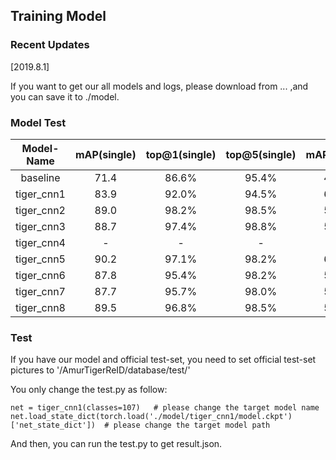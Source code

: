 ## Training Model

### Recent Updates
[2019.8.1]

If you want to get our all models and logs, please download from ... ,and you can save it to ./model.

### Model Test

| Model-Name| mAP(single) | top@1(single) | top@5(single) | mAP(cross) | top@1(cross) | top@5(cross) |
| :-------: | :---------: | :-----------: | :-----------: | :--------: | :----------: | :----------: |
| baseline  | 71.4        | 86.6%         | 95.4%         | 48.1       | 79.4%        | 93.7%        |
| tiger_cnn1| 83.9        | 92.0%         | 94.5%         | 60.9       | 94.8%        | 96.5%        |
| tiger_cnn2| 89.0        | 98.2%         | 98.5%         | 59.0       | 86.2%        | 95.4%        |
| tiger_cnn3| 88.7        | 97.4%         | 98.8%         | 57.4       | 86.8%        | 92.0%        |
| tiger_cnn4|  -          |  -            |  -            |  -         |  -           |  -           |
| tiger_cnn5| 90.2        | 97.1%         | 98.2%         | 60.7       | 89.7%        | 96.5%        |
| tiger_cnn6| 87.8        | 95.4%         | 98.2%         | 58.4       | 89.7%        | 94.8%        |
| tiger_cnn7| 87.7        | 95.7%         | 98.0%         | 58.0       | 88.5%        | 92.0%        |
| tiger_cnn8| 89.5        | 96.8%         | 98.5%         | 58.8       | 87.4%        | 92.5%        |

### Test
If you have our model and official test-set, you need to set official test-set pictures to '/AmurTigerReID/database/test/'

You only change the test.py as follow:

```
net = tiger_cnn1(classes=107)   # please change the target model name
net.load_state_dict(torch.load('./model/tiger_cnn1/model.ckpt')['net_state_dict'])  # please change the target model path
```

And then, you can run the test.py to get result.json.
